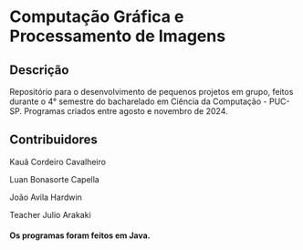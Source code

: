 # Computação Gráfica e Processamento de Imagens

## Descrição
Repositório para o desenvolvimento de pequenos projetos em grupo, feitos durante o 4° semestre do bacharelado em Ciência da Computação - PUC-SP. Programas criados entre agosto e novembro de 2024.

## Contribuidores
Kauã Cordeiro Cavalheiro

Luan Bonasorte Capella

João Avila Hardwin

Teacher Julio Arakaki

#### Os programas foram feitos em Java.
